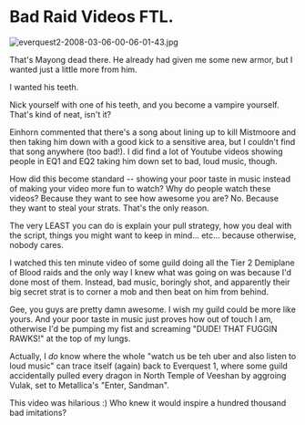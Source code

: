 # Bad Raid Videos FTL.

![everquest2-2008-03-06-00-06-01-43.jpg](http://westkarana.com/wp-content/uploads/2008/03/everquest2-2008-03-06-00-06-01-43.jpg)

That's Mayong dead there. He already had given me some new armor, but I wanted just a little more from him.

I wanted his teeth.

Nick yourself with one of his teeth, and you become a vampire yourself. That's kind of neat, isn't it?

Einhorn commented that there's a song about lining up to kill Mistmoore and then taking him down with a good kick to a sensitive area, but I couldn't find that song anywhere (too bad!). I did find a lot of Youtube videos showing people in EQ1 and EQ2 taking him down set to bad, loud music, though.

How did this become standard -- showing your poor taste in music instead of making your video more fun to watch? Why do people watch these videos? Because they want to see how awesome you are? No. Because they want to steal your strats. That's the only reason.

The very LEAST you can do is explain your pull strategy, how you deal with the script, things you might want to keep in mind... etc... because otherwise, nobody cares.

I watched this ten minute video of some guild doing all the Tier 2 Demiplane of Blood raids and the only way I knew what was going on was because I'd done most of them. Instead, bad music, boringly shot, and apparently their big secret strat is to corner a mob and then beat on him from behind.

Gee, you guys are pretty damn awesome. I wish my guild could be more like yours. And your poor taste in music just proves how out of touch I am, otherwise I'd be pumping my fist and screaming "DUDE! THAT FUGGIN RAWKS!" at the top of my lungs.

Actually, I *do* know where the whole "watch us be teh uber and also listen to loud music" can trace itself (again) back to Everquest 1, where some guild accidentally pulled every dragon in North Temple of Veeshan by aggroing Vulak, set to Metallica's "Enter, Sandman".



This video was hilarious :) Who knew it would inspire a hundred thousand bad imitations?

